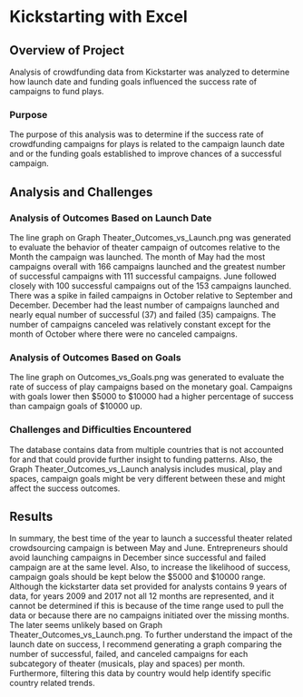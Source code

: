 # Kickstarting with Excel

## Overview of Project

Analysis of crowdfunding data from Kickstarter was analyzed to determine how launch date and funding goals influenced the success rate of campaigns to fund plays. 

### Purpose

The purpose of this analysis was to determine if the success rate of crowdfunding campaigns for plays is related to the campaign launch date and or the funding goals established to improve chances of a successful campaign. 

## Analysis and Challenges


### Analysis of Outcomes Based on Launch Date

The line graph on Graph Theater_Outcomes_vs_Launch.png was generated to evaluate the behavior of theater campaign of outcomes relative to the Month the campaign was launched. The month of May had the most campaigns overall with 166 campaigns launched and the greatest number of successful campaigns with 111 successful campaigns. June followed closely with 100 successful campaigns out of the 153 campaigns launched. There was a spike in failed campaigns in October relative to September and December. December had the least number of campaigns launched and nearly equal number of successful (37) and failed (35) campaigns. The number of campaigns canceled was relatively constant except for the month of October where there were no canceled campaigns. 

### Analysis of Outcomes Based on Goals

The line graph on Outcomes_vs_Goals.png was generated to evaluate the rate of success of play campaigns based on the monetary goal. Campaigns with goals lower then $5000 to $10000 had a higher percentage of success than campaign goals of $10000 up.


### Challenges and Difficulties Encountered
The database contains data from multiple countries that is not accounted for and that could provide further insight to funding patterns. Also, the Graph Theater_Outcomes_vs_Launch  analysis includes musical, play and spaces, campaign goals might be very different between these and might affect the success outcomes. 

## Results

In summary, the best time of the year to launch a successful theater related crowdsourcing campaign is between May and June. Entrepreneurs should avoid launching campaigns in December since successful and failed campaign are at the same level. Also, to increase the likelihood of success, campaign goals should be kept below the $5000 and $10000 range. 
Although the kickstarter data set provided for analysts contains 9 years of data, for years 2009 and 2017 not all 12 months are represented, and it cannot be determined if this is because of the time range used to pull the data or because there are no campaigns initiated over the missing months. The later seems unlikely based on Graph Theater_Outcomes_vs_Launch.png.
To further understand the impact of the launch date on success, I recommend generating a graph comparing the number of successful, failed, and canceled campaigns for each subcategory of theater (musicals, play and spaces) per month. Furthermore, filtering this data by country would help identify specific country related trends. 

